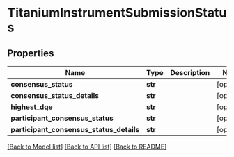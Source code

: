 # TitaniumInstrumentSubmissionStatus


## Properties
Name | Type | Description | Notes
------------ | ------------- | ------------- | -------------
**consensus_status** | **str** |  | [optional] 
**consensus_status_details** | **str** |  | [optional] 
**highest_dqe** | **str** |  | [optional] 
**participant_consensus_status** | **str** |  | [optional] 
**participant_consensus_status_details** | **str** |  | [optional] 

[[Back to Model list]](../README.md#documentation-for-models) [[Back to API list]](../README.md#documentation-for-api-endpoints) [[Back to README]](../README.md)


